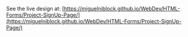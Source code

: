See the live design at: [https://miguelniblock.github.io/WebDev/HTML-Forms/Project-SignUp-Page/](https://miguelniblock.github.io/WebDev/HTML-Forms/Project-SignUp-Page/)